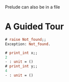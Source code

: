Prelude can also be in a file

# A Guided Tour

```ocaml env=toto
# raise Not_found;;
Exception: Not_found.
```

```ocaml
# print_int x;;
2
- : unit = ()
# print_int y;;
4
- : unit = ()
```

